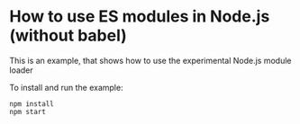 # How to use ES modules in Node.js (without babel)

This is an example, that shows how to use the experimental Node.js module loader

To install and run the example:

```
npm install
npm start
```
